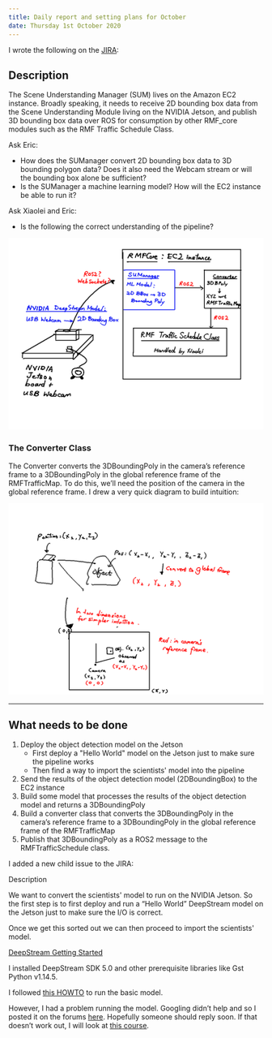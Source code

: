 ```yaml
---
title: Daily report and setting plans for October
date: Thursday 1st October 2020
---
```


I wrote the following on the [JIRA](https://imda-dsl.atlassian.net/browse/VAMA-21):

## Description

The Scene Understanding Manager (SUM) lives on the Amazon EC2 instance.
Broadly speaking, it needs to receive 2D bounding box data from the Scene
Understanding Module living on the NVIDIA Jetson, and publish 3D bounding box
data over ROS for consumption by other RMF_core modules such as the RMF
Traffic Schedule Class.

Ask Eric:

- How does the SUManager convert 2D bounding box data to 3D bounding polygon
  data? Does it also need the Webcam stream or will the bounding box alone be
  sufficient?
- Is the SUManager a machine learning model? How will the EC2 instance be able to run it?

Ask Xiaolei and Eric:

- Is the following the correct understanding of the pipeline?

![What I think the SU architecture looks like](architecture.png)

### The Converter Class

The Converter converts the 3DBoundingPoly in the camera’s reference frame to
a 3DBoundingPoly in the global reference frame of the RMFTrafficMap. To do
this, we’ll need the position of the camera in the global reference frame. I
drew a very quick diagram to build intuition:

![How camera is converted to the ](camera_conversion.png)

---

## What needs to be done

1. Deploy the object detection model on the Jetson
   - First deploy a "Hello World" model on the Jetson just to make sure the pipeline works
   - Then find a way to import the scientists' model into the pipeline
2. Send the results of the object detection model (2DBoundingBox) to the EC2 instance
3. Build some model that processes the results of the object detection model
   and returns a 3DBoundingPoly
4. Build a converter class that converts the 3DBoundingPoly in the camera’s reference frame to
   a 3DBoundingPoly in the global reference frame of the RMFTrafficMap
5. Publish that 3DBoundingPoly as a ROS2 message to the RMFTrafficSchedule class.

I added a new child issue to the JIRA:

Description

We want to convert the scientists' model to run on the NVIDIA Jetson. So the
first step is to first deploy and run a “Hello World” DeepStream model on the
Jetson just to make sure the I/O is correct.

Once we get this sorted out we can then proceed to import the scientists' model.

[DeepStream Getting Started](https://developer.nvidia.com/deepstream-getting-started)

I installed DeepStream SDK 5.0 and other prerequisite libraries like Gst
Python v1.14.5.

I followed [this HOWTO](https://github.com/NVIDIA-AI-IOT/deepstream_python_apps/blob/master/HOWTO.md)
to run the basic model.

However, I had a problem running the model. Googling didn’t help and so I
posted it on the forums
[here](https://forums.developer.nvidia.com/t/cannot-run-deepstream-test-1-in-deepstream-python-apps-where-is-the-samples-folder/156010).
Hopefully someone should reply soon. If that
doesn’t work out, I will look at
[this course](https://courses.nvidia.com/courses/course-v1%3ADLI%2BC-IV-02%2BV1/course/).
